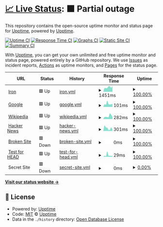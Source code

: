 # [📈 Live Status](https://demo.upptime.js.org): <!--live status--> **🟧 Partial outage**

This repository contains the open-source uptime monitor and status page for [Upptime](https://upptime.js.org), powered by [Upptime](https://github.com/upptime/upptime).

[![Uptime CI](https://github.com/koj-co/upptime/workflows/Uptime%20CI/badge.svg)](https://github.com/koj-co/upptime/actions?query=workflow%3A%22Uptime+CI%22)
[![Response Time CI](https://github.com/koj-co/upptime/workflows/Response%20Time%20CI/badge.svg)](https://github.com/koj-co/upptime/actions?query=workflow%3A%22Response+Time+CI%22)
[![Graphs CI](https://github.com/koj-co/upptime/workflows/Graphs%20CI/badge.svg)](https://github.com/koj-co/upptime/actions?query=workflow%3A%22Graphs+CI%22)
[![Static Site CI](https://github.com/koj-co/upptime/workflows/Static%20Site%20CI/badge.svg)](https://github.com/koj-co/upptime/actions?query=workflow%3A%22Static+Site+CI%22)
[![Summary CI](https://github.com/koj-co/upptime/workflows/Summary%20CI/badge.svg)](https://github.com/koj-co/upptime/actions?query=workflow%3A%22Summary+CI%22)

With [Upptime](https://upptime.js.org), you can get your own unlimited and free uptime monitor and status page, powered entirely by a GitHub repository. We use [Issues](https://github.com/upptime/upptime/issues) as incident reports, [Actions](https://github.com/acolintech/iron-upptime/actions) as uptime monitors, and [Pages](https://demo.upptime.js.org) for the status page.

<!--start: status pages-->
<!-- This summary is generated by Upptime (https://github.com/upptime/upptime) -->
<!-- Do not edit this manually, your changes will be overwritten -->
<!-- prettier-ignore -->
| URL | Status | History | Response Time | Uptime |
| --- | ------ | ------- | ------------- | ------ |
| <img alt="" src="https://icons.duckduckgo.com/ip3/rcontrol.com.mx.ico" height="13"> [Iron](https://rcontrol.com.mx) | 🟩 Up | [iron.yml](https://github.com/acolintech/iron-upptime/commits/HEAD/history/iron.yml) | <details><summary><img alt="Response time graph" src="./graphs/iron/response-time-week.png" height="20"> 1451ms</summary><br><a href="https://acolintech.github.io/iron-upptime/history/iron"><img alt="Response time 1310" src="https://img.shields.io/endpoint?url=https%3A%2F%2Fraw.githubusercontent.com%2Facolintech%2Firon-upptime%2FHEAD%2Fapi%2Firon%2Fresponse-time.json"></a><br><a href="https://acolintech.github.io/iron-upptime/history/iron"><img alt="24-hour response time 1844" src="https://img.shields.io/endpoint?url=https%3A%2F%2Fraw.githubusercontent.com%2Facolintech%2Firon-upptime%2FHEAD%2Fapi%2Firon%2Fresponse-time-day.json"></a><br><a href="https://acolintech.github.io/iron-upptime/history/iron"><img alt="7-day response time 1451" src="https://img.shields.io/endpoint?url=https%3A%2F%2Fraw.githubusercontent.com%2Facolintech%2Firon-upptime%2FHEAD%2Fapi%2Firon%2Fresponse-time-week.json"></a><br><a href="https://acolintech.github.io/iron-upptime/history/iron"><img alt="30-day response time 1400" src="https://img.shields.io/endpoint?url=https%3A%2F%2Fraw.githubusercontent.com%2Facolintech%2Firon-upptime%2FHEAD%2Fapi%2Firon%2Fresponse-time-month.json"></a><br><a href="https://acolintech.github.io/iron-upptime/history/iron"><img alt="1-year response time 1277" src="https://img.shields.io/endpoint?url=https%3A%2F%2Fraw.githubusercontent.com%2Facolintech%2Firon-upptime%2FHEAD%2Fapi%2Firon%2Fresponse-time-year.json"></a></details> | <details><summary><a href="https://acolintech.github.io/iron-upptime/history/iron">100.00%</a></summary><a href="https://acolintech.github.io/iron-upptime/history/iron"><img alt="All-time uptime 99.92%" src="https://img.shields.io/endpoint?url=https%3A%2F%2Fraw.githubusercontent.com%2Facolintech%2Firon-upptime%2FHEAD%2Fapi%2Firon%2Fuptime.json"></a><br><a href="https://acolintech.github.io/iron-upptime/history/iron"><img alt="24-hour uptime 100.00%" src="https://img.shields.io/endpoint?url=https%3A%2F%2Fraw.githubusercontent.com%2Facolintech%2Firon-upptime%2FHEAD%2Fapi%2Firon%2Fuptime-day.json"></a><br><a href="https://acolintech.github.io/iron-upptime/history/iron"><img alt="7-day uptime 100.00%" src="https://img.shields.io/endpoint?url=https%3A%2F%2Fraw.githubusercontent.com%2Facolintech%2Firon-upptime%2FHEAD%2Fapi%2Firon%2Fuptime-week.json"></a><br><a href="https://acolintech.github.io/iron-upptime/history/iron"><img alt="30-day uptime 100.00%" src="https://img.shields.io/endpoint?url=https%3A%2F%2Fraw.githubusercontent.com%2Facolintech%2Firon-upptime%2FHEAD%2Fapi%2Firon%2Fuptime-month.json"></a><br><a href="https://acolintech.github.io/iron-upptime/history/iron"><img alt="1-year uptime 99.99%" src="https://img.shields.io/endpoint?url=https%3A%2F%2Fraw.githubusercontent.com%2Facolintech%2Firon-upptime%2FHEAD%2Fapi%2Firon%2Fuptime-year.json"></a></details>
| <img alt="" src="https://icons.duckduckgo.com/ip3/www.google.com.ico" height="13"> [Google](https://www.google.com) | 🟩 Up | [google.yml](https://github.com/acolintech/iron-upptime/commits/HEAD/history/google.yml) | <details><summary><img alt="Response time graph" src="./graphs/google/response-time-week.png" height="20"> 101ms</summary><br><a href="https://acolintech.github.io/iron-upptime/history/google"><img alt="Response time 104" src="https://img.shields.io/endpoint?url=https%3A%2F%2Fraw.githubusercontent.com%2Facolintech%2Firon-upptime%2FHEAD%2Fapi%2Fgoogle%2Fresponse-time.json"></a><br><a href="https://acolintech.github.io/iron-upptime/history/google"><img alt="24-hour response time 99" src="https://img.shields.io/endpoint?url=https%3A%2F%2Fraw.githubusercontent.com%2Facolintech%2Firon-upptime%2FHEAD%2Fapi%2Fgoogle%2Fresponse-time-day.json"></a><br><a href="https://acolintech.github.io/iron-upptime/history/google"><img alt="7-day response time 101" src="https://img.shields.io/endpoint?url=https%3A%2F%2Fraw.githubusercontent.com%2Facolintech%2Firon-upptime%2FHEAD%2Fapi%2Fgoogle%2Fresponse-time-week.json"></a><br><a href="https://acolintech.github.io/iron-upptime/history/google"><img alt="30-day response time 109" src="https://img.shields.io/endpoint?url=https%3A%2F%2Fraw.githubusercontent.com%2Facolintech%2Firon-upptime%2FHEAD%2Fapi%2Fgoogle%2Fresponse-time-month.json"></a><br><a href="https://acolintech.github.io/iron-upptime/history/google"><img alt="1-year response time 106" src="https://img.shields.io/endpoint?url=https%3A%2F%2Fraw.githubusercontent.com%2Facolintech%2Firon-upptime%2FHEAD%2Fapi%2Fgoogle%2Fresponse-time-year.json"></a></details> | <details><summary><a href="https://acolintech.github.io/iron-upptime/history/google">100.00%</a></summary><a href="https://acolintech.github.io/iron-upptime/history/google"><img alt="All-time uptime 100.00%" src="https://img.shields.io/endpoint?url=https%3A%2F%2Fraw.githubusercontent.com%2Facolintech%2Firon-upptime%2FHEAD%2Fapi%2Fgoogle%2Fuptime.json"></a><br><a href="https://acolintech.github.io/iron-upptime/history/google"><img alt="24-hour uptime 100.00%" src="https://img.shields.io/endpoint?url=https%3A%2F%2Fraw.githubusercontent.com%2Facolintech%2Firon-upptime%2FHEAD%2Fapi%2Fgoogle%2Fuptime-day.json"></a><br><a href="https://acolintech.github.io/iron-upptime/history/google"><img alt="7-day uptime 100.00%" src="https://img.shields.io/endpoint?url=https%3A%2F%2Fraw.githubusercontent.com%2Facolintech%2Firon-upptime%2FHEAD%2Fapi%2Fgoogle%2Fuptime-week.json"></a><br><a href="https://acolintech.github.io/iron-upptime/history/google"><img alt="30-day uptime 100.00%" src="https://img.shields.io/endpoint?url=https%3A%2F%2Fraw.githubusercontent.com%2Facolintech%2Firon-upptime%2FHEAD%2Fapi%2Fgoogle%2Fuptime-month.json"></a><br><a href="https://acolintech.github.io/iron-upptime/history/google"><img alt="1-year uptime 99.99%" src="https://img.shields.io/endpoint?url=https%3A%2F%2Fraw.githubusercontent.com%2Facolintech%2Firon-upptime%2FHEAD%2Fapi%2Fgoogle%2Fuptime-year.json"></a></details>
| <img alt="" src="https://icons.duckduckgo.com/ip3/en.wikipedia.org.ico" height="13"> [Wikipedia](https://en.wikipedia.org) | 🟩 Up | [wikipedia.yml](https://github.com/acolintech/iron-upptime/commits/HEAD/history/wikipedia.yml) | <details><summary><img alt="Response time graph" src="./graphs/wikipedia/response-time-week.png" height="20"> 282ms</summary><br><a href="https://acolintech.github.io/iron-upptime/history/wikipedia"><img alt="Response time 209" src="https://img.shields.io/endpoint?url=https%3A%2F%2Fraw.githubusercontent.com%2Facolintech%2Firon-upptime%2FHEAD%2Fapi%2Fwikipedia%2Fresponse-time.json"></a><br><a href="https://acolintech.github.io/iron-upptime/history/wikipedia"><img alt="24-hour response time 222" src="https://img.shields.io/endpoint?url=https%3A%2F%2Fraw.githubusercontent.com%2Facolintech%2Firon-upptime%2FHEAD%2Fapi%2Fwikipedia%2Fresponse-time-day.json"></a><br><a href="https://acolintech.github.io/iron-upptime/history/wikipedia"><img alt="7-day response time 282" src="https://img.shields.io/endpoint?url=https%3A%2F%2Fraw.githubusercontent.com%2Facolintech%2Firon-upptime%2FHEAD%2Fapi%2Fwikipedia%2Fresponse-time-week.json"></a><br><a href="https://acolintech.github.io/iron-upptime/history/wikipedia"><img alt="30-day response time 240" src="https://img.shields.io/endpoint?url=https%3A%2F%2Fraw.githubusercontent.com%2Facolintech%2Firon-upptime%2FHEAD%2Fapi%2Fwikipedia%2Fresponse-time-month.json"></a><br><a href="https://acolintech.github.io/iron-upptime/history/wikipedia"><img alt="1-year response time 210" src="https://img.shields.io/endpoint?url=https%3A%2F%2Fraw.githubusercontent.com%2Facolintech%2Firon-upptime%2FHEAD%2Fapi%2Fwikipedia%2Fresponse-time-year.json"></a></details> | <details><summary><a href="https://acolintech.github.io/iron-upptime/history/wikipedia">100.00%</a></summary><a href="https://acolintech.github.io/iron-upptime/history/wikipedia"><img alt="All-time uptime 100.00%" src="https://img.shields.io/endpoint?url=https%3A%2F%2Fraw.githubusercontent.com%2Facolintech%2Firon-upptime%2FHEAD%2Fapi%2Fwikipedia%2Fuptime.json"></a><br><a href="https://acolintech.github.io/iron-upptime/history/wikipedia"><img alt="24-hour uptime 100.00%" src="https://img.shields.io/endpoint?url=https%3A%2F%2Fraw.githubusercontent.com%2Facolintech%2Firon-upptime%2FHEAD%2Fapi%2Fwikipedia%2Fuptime-day.json"></a><br><a href="https://acolintech.github.io/iron-upptime/history/wikipedia"><img alt="7-day uptime 100.00%" src="https://img.shields.io/endpoint?url=https%3A%2F%2Fraw.githubusercontent.com%2Facolintech%2Firon-upptime%2FHEAD%2Fapi%2Fwikipedia%2Fuptime-week.json"></a><br><a href="https://acolintech.github.io/iron-upptime/history/wikipedia"><img alt="30-day uptime 100.00%" src="https://img.shields.io/endpoint?url=https%3A%2F%2Fraw.githubusercontent.com%2Facolintech%2Firon-upptime%2FHEAD%2Fapi%2Fwikipedia%2Fuptime-month.json"></a><br><a href="https://acolintech.github.io/iron-upptime/history/wikipedia"><img alt="1-year uptime 100.00%" src="https://img.shields.io/endpoint?url=https%3A%2F%2Fraw.githubusercontent.com%2Facolintech%2Firon-upptime%2FHEAD%2Fapi%2Fwikipedia%2Fuptime-year.json"></a></details>
| <img alt="" src="https://icons.duckduckgo.com/ip3/news.ycombinator.com.ico" height="13"> [Hacker News](https://news.ycombinator.com) | 🟩 Up | [hacker-news.yml](https://github.com/acolintech/iron-upptime/commits/HEAD/history/hacker-news.yml) | <details><summary><img alt="Response time graph" src="./graphs/hacker-news/response-time-week.png" height="20"> 301ms</summary><br><a href="https://acolintech.github.io/iron-upptime/history/hacker-news"><img alt="Response time 306" src="https://img.shields.io/endpoint?url=https%3A%2F%2Fraw.githubusercontent.com%2Facolintech%2Firon-upptime%2FHEAD%2Fapi%2Fhacker-news%2Fresponse-time.json"></a><br><a href="https://acolintech.github.io/iron-upptime/history/hacker-news"><img alt="24-hour response time 126" src="https://img.shields.io/endpoint?url=https%3A%2F%2Fraw.githubusercontent.com%2Facolintech%2Firon-upptime%2FHEAD%2Fapi%2Fhacker-news%2Fresponse-time-day.json"></a><br><a href="https://acolintech.github.io/iron-upptime/history/hacker-news"><img alt="7-day response time 301" src="https://img.shields.io/endpoint?url=https%3A%2F%2Fraw.githubusercontent.com%2Facolintech%2Firon-upptime%2FHEAD%2Fapi%2Fhacker-news%2Fresponse-time-week.json"></a><br><a href="https://acolintech.github.io/iron-upptime/history/hacker-news"><img alt="30-day response time 294" src="https://img.shields.io/endpoint?url=https%3A%2F%2Fraw.githubusercontent.com%2Facolintech%2Firon-upptime%2FHEAD%2Fapi%2Fhacker-news%2Fresponse-time-month.json"></a><br><a href="https://acolintech.github.io/iron-upptime/history/hacker-news"><img alt="1-year response time 306" src="https://img.shields.io/endpoint?url=https%3A%2F%2Fraw.githubusercontent.com%2Facolintech%2Firon-upptime%2FHEAD%2Fapi%2Fhacker-news%2Fresponse-time-year.json"></a></details> | <details><summary><a href="https://acolintech.github.io/iron-upptime/history/hacker-news">100.00%</a></summary><a href="https://acolintech.github.io/iron-upptime/history/hacker-news"><img alt="All-time uptime 99.93%" src="https://img.shields.io/endpoint?url=https%3A%2F%2Fraw.githubusercontent.com%2Facolintech%2Firon-upptime%2FHEAD%2Fapi%2Fhacker-news%2Fuptime.json"></a><br><a href="https://acolintech.github.io/iron-upptime/history/hacker-news"><img alt="24-hour uptime 100.00%" src="https://img.shields.io/endpoint?url=https%3A%2F%2Fraw.githubusercontent.com%2Facolintech%2Firon-upptime%2FHEAD%2Fapi%2Fhacker-news%2Fuptime-day.json"></a><br><a href="https://acolintech.github.io/iron-upptime/history/hacker-news"><img alt="7-day uptime 100.00%" src="https://img.shields.io/endpoint?url=https%3A%2F%2Fraw.githubusercontent.com%2Facolintech%2Firon-upptime%2FHEAD%2Fapi%2Fhacker-news%2Fuptime-week.json"></a><br><a href="https://acolintech.github.io/iron-upptime/history/hacker-news"><img alt="30-day uptime 100.00%" src="https://img.shields.io/endpoint?url=https%3A%2F%2Fraw.githubusercontent.com%2Facolintech%2Firon-upptime%2FHEAD%2Fapi%2Fhacker-news%2Fuptime-month.json"></a><br><a href="https://acolintech.github.io/iron-upptime/history/hacker-news"><img alt="1-year uptime 99.91%" src="https://img.shields.io/endpoint?url=https%3A%2F%2Fraw.githubusercontent.com%2Facolintech%2Firon-upptime%2FHEAD%2Fapi%2Fhacker-news%2Fuptime-year.json"></a></details>
| <img alt="" src="https://icons.duckduckgo.com/ip3/thissitedoesnotexist.com.ico" height="13"> [Broken Site](https://thissitedoesnotexist.com) | 🟥 Down | [broken-site.yml](https://github.com/acolintech/iron-upptime/commits/HEAD/history/broken-site.yml) | <details><summary><img alt="Response time graph" src="./graphs/broken-site/response-time-week.png" height="20"> 0ms</summary><br><a href="https://acolintech.github.io/iron-upptime/history/broken-site"><img alt="Response time 0" src="https://img.shields.io/endpoint?url=https%3A%2F%2Fraw.githubusercontent.com%2Facolintech%2Firon-upptime%2FHEAD%2Fapi%2Fbroken-site%2Fresponse-time.json"></a><br><a href="https://acolintech.github.io/iron-upptime/history/broken-site"><img alt="24-hour response time 0" src="https://img.shields.io/endpoint?url=https%3A%2F%2Fraw.githubusercontent.com%2Facolintech%2Firon-upptime%2FHEAD%2Fapi%2Fbroken-site%2Fresponse-time-day.json"></a><br><a href="https://acolintech.github.io/iron-upptime/history/broken-site"><img alt="7-day response time 0" src="https://img.shields.io/endpoint?url=https%3A%2F%2Fraw.githubusercontent.com%2Facolintech%2Firon-upptime%2FHEAD%2Fapi%2Fbroken-site%2Fresponse-time-week.json"></a><br><a href="https://acolintech.github.io/iron-upptime/history/broken-site"><img alt="30-day response time 0" src="https://img.shields.io/endpoint?url=https%3A%2F%2Fraw.githubusercontent.com%2Facolintech%2Firon-upptime%2FHEAD%2Fapi%2Fbroken-site%2Fresponse-time-month.json"></a><br><a href="https://acolintech.github.io/iron-upptime/history/broken-site"><img alt="1-year response time 0" src="https://img.shields.io/endpoint?url=https%3A%2F%2Fraw.githubusercontent.com%2Facolintech%2Firon-upptime%2FHEAD%2Fapi%2Fbroken-site%2Fresponse-time-year.json"></a></details> | <details><summary><a href="https://acolintech.github.io/iron-upptime/history/broken-site">100.00%</a></summary><a href="https://acolintech.github.io/iron-upptime/history/broken-site"><img alt="All-time uptime 100.00%" src="https://img.shields.io/endpoint?url=https%3A%2F%2Fraw.githubusercontent.com%2Facolintech%2Firon-upptime%2FHEAD%2Fapi%2Fbroken-site%2Fuptime.json"></a><br><a href="https://acolintech.github.io/iron-upptime/history/broken-site"><img alt="24-hour uptime 100.00%" src="https://img.shields.io/endpoint?url=https%3A%2F%2Fraw.githubusercontent.com%2Facolintech%2Firon-upptime%2FHEAD%2Fapi%2Fbroken-site%2Fuptime-day.json"></a><br><a href="https://acolintech.github.io/iron-upptime/history/broken-site"><img alt="7-day uptime 100.00%" src="https://img.shields.io/endpoint?url=https%3A%2F%2Fraw.githubusercontent.com%2Facolintech%2Firon-upptime%2FHEAD%2Fapi%2Fbroken-site%2Fuptime-week.json"></a><br><a href="https://acolintech.github.io/iron-upptime/history/broken-site"><img alt="30-day uptime 100.00%" src="https://img.shields.io/endpoint?url=https%3A%2F%2Fraw.githubusercontent.com%2Facolintech%2Firon-upptime%2FHEAD%2Fapi%2Fbroken-site%2Fuptime-month.json"></a><br><a href="https://acolintech.github.io/iron-upptime/history/broken-site"><img alt="1-year uptime 100.00%" src="https://img.shields.io/endpoint?url=https%3A%2F%2Fraw.githubusercontent.com%2Facolintech%2Firon-upptime%2FHEAD%2Fapi%2Fbroken-site%2Fuptime-year.json"></a></details>
| <img alt="" src="https://icons.duckduckgo.com/ip3/www.google.com.ico" height="13"> [Test for HEAD](https://www.google.com) | 🟩 Up | [test-for-head.yml](https://github.com/acolintech/iron-upptime/commits/HEAD/history/test-for-head.yml) | <details><summary><img alt="Response time graph" src="./graphs/test-for-head/response-time-week.png" height="20"> 29ms</summary><br><a href="https://acolintech.github.io/iron-upptime/history/test-for-head"><img alt="Response time 29" src="https://img.shields.io/endpoint?url=https%3A%2F%2Fraw.githubusercontent.com%2Facolintech%2Firon-upptime%2FHEAD%2Fapi%2Ftest-for-head%2Fresponse-time.json"></a><br><a href="https://acolintech.github.io/iron-upptime/history/test-for-head"><img alt="24-hour response time 21" src="https://img.shields.io/endpoint?url=https%3A%2F%2Fraw.githubusercontent.com%2Facolintech%2Firon-upptime%2FHEAD%2Fapi%2Ftest-for-head%2Fresponse-time-day.json"></a><br><a href="https://acolintech.github.io/iron-upptime/history/test-for-head"><img alt="7-day response time 29" src="https://img.shields.io/endpoint?url=https%3A%2F%2Fraw.githubusercontent.com%2Facolintech%2Firon-upptime%2FHEAD%2Fapi%2Ftest-for-head%2Fresponse-time-week.json"></a><br><a href="https://acolintech.github.io/iron-upptime/history/test-for-head"><img alt="30-day response time 33" src="https://img.shields.io/endpoint?url=https%3A%2F%2Fraw.githubusercontent.com%2Facolintech%2Firon-upptime%2FHEAD%2Fapi%2Ftest-for-head%2Fresponse-time-month.json"></a><br><a href="https://acolintech.github.io/iron-upptime/history/test-for-head"><img alt="1-year response time 31" src="https://img.shields.io/endpoint?url=https%3A%2F%2Fraw.githubusercontent.com%2Facolintech%2Firon-upptime%2FHEAD%2Fapi%2Ftest-for-head%2Fresponse-time-year.json"></a></details> | <details><summary><a href="https://acolintech.github.io/iron-upptime/history/test-for-head">100.00%</a></summary><a href="https://acolintech.github.io/iron-upptime/history/test-for-head"><img alt="All-time uptime 100.00%" src="https://img.shields.io/endpoint?url=https%3A%2F%2Fraw.githubusercontent.com%2Facolintech%2Firon-upptime%2FHEAD%2Fapi%2Ftest-for-head%2Fuptime.json"></a><br><a href="https://acolintech.github.io/iron-upptime/history/test-for-head"><img alt="24-hour uptime 100.00%" src="https://img.shields.io/endpoint?url=https%3A%2F%2Fraw.githubusercontent.com%2Facolintech%2Firon-upptime%2FHEAD%2Fapi%2Ftest-for-head%2Fuptime-day.json"></a><br><a href="https://acolintech.github.io/iron-upptime/history/test-for-head"><img alt="7-day uptime 100.00%" src="https://img.shields.io/endpoint?url=https%3A%2F%2Fraw.githubusercontent.com%2Facolintech%2Firon-upptime%2FHEAD%2Fapi%2Ftest-for-head%2Fuptime-week.json"></a><br><a href="https://acolintech.github.io/iron-upptime/history/test-for-head"><img alt="30-day uptime 100.00%" src="https://img.shields.io/endpoint?url=https%3A%2F%2Fraw.githubusercontent.com%2Facolintech%2Firon-upptime%2FHEAD%2Fapi%2Ftest-for-head%2Fuptime-month.json"></a><br><a href="https://acolintech.github.io/iron-upptime/history/test-for-head"><img alt="1-year uptime 99.99%" src="https://img.shields.io/endpoint?url=https%3A%2F%2Fraw.githubusercontent.com%2Facolintech%2Firon-upptime%2FHEAD%2Fapi%2Ftest-for-head%2Fuptime-year.json"></a></details>
| <img alt="" src="https://icons.duckduckgo.com/ip3/null.ico" height="13"> Secret Site | 🟥 Down | [secret-site.yml](https://github.com/acolintech/iron-upptime/commits/HEAD/history/secret-site.yml) | <details><summary><img alt="Response time graph" src="./graphs/secret-site/response-time-week.png" height="20"> 0ms</summary><br><a href="https://acolintech.github.io/iron-upptime/history/secret-site"><img alt="Response time 0" src="https://img.shields.io/endpoint?url=https%3A%2F%2Fraw.githubusercontent.com%2Facolintech%2Firon-upptime%2FHEAD%2Fapi%2Fsecret-site%2Fresponse-time.json"></a><br><a href="https://acolintech.github.io/iron-upptime/history/secret-site"><img alt="24-hour response time 0" src="https://img.shields.io/endpoint?url=https%3A%2F%2Fraw.githubusercontent.com%2Facolintech%2Firon-upptime%2FHEAD%2Fapi%2Fsecret-site%2Fresponse-time-day.json"></a><br><a href="https://acolintech.github.io/iron-upptime/history/secret-site"><img alt="7-day response time 0" src="https://img.shields.io/endpoint?url=https%3A%2F%2Fraw.githubusercontent.com%2Facolintech%2Firon-upptime%2FHEAD%2Fapi%2Fsecret-site%2Fresponse-time-week.json"></a><br><a href="https://acolintech.github.io/iron-upptime/history/secret-site"><img alt="30-day response time 0" src="https://img.shields.io/endpoint?url=https%3A%2F%2Fraw.githubusercontent.com%2Facolintech%2Firon-upptime%2FHEAD%2Fapi%2Fsecret-site%2Fresponse-time-month.json"></a><br><a href="https://acolintech.github.io/iron-upptime/history/secret-site"><img alt="1-year response time 0" src="https://img.shields.io/endpoint?url=https%3A%2F%2Fraw.githubusercontent.com%2Facolintech%2Firon-upptime%2FHEAD%2Fapi%2Fsecret-site%2Fresponse-time-year.json"></a></details> | <details><summary><a href="https://acolintech.github.io/iron-upptime/history/secret-site">0.00%</a></summary><a href="https://acolintech.github.io/iron-upptime/history/secret-site"><img alt="All-time uptime 10.12%" src="https://img.shields.io/endpoint?url=https%3A%2F%2Fraw.githubusercontent.com%2Facolintech%2Firon-upptime%2FHEAD%2Fapi%2Fsecret-site%2Fuptime.json"></a><br><a href="https://acolintech.github.io/iron-upptime/history/secret-site"><img alt="24-hour uptime 0.00%" src="https://img.shields.io/endpoint?url=https%3A%2F%2Fraw.githubusercontent.com%2Facolintech%2Firon-upptime%2FHEAD%2Fapi%2Fsecret-site%2Fuptime-day.json"></a><br><a href="https://acolintech.github.io/iron-upptime/history/secret-site"><img alt="7-day uptime 0.00%" src="https://img.shields.io/endpoint?url=https%3A%2F%2Fraw.githubusercontent.com%2Facolintech%2Firon-upptime%2FHEAD%2Fapi%2Fsecret-site%2Fuptime-week.json"></a><br><a href="https://acolintech.github.io/iron-upptime/history/secret-site"><img alt="30-day uptime 0.00%" src="https://img.shields.io/endpoint?url=https%3A%2F%2Fraw.githubusercontent.com%2Facolintech%2Firon-upptime%2FHEAD%2Fapi%2Fsecret-site%2Fuptime-month.json"></a><br><a href="https://acolintech.github.io/iron-upptime/history/secret-site"><img alt="1-year uptime 0.00%" src="https://img.shields.io/endpoint?url=https%3A%2F%2Fraw.githubusercontent.com%2Facolintech%2Firon-upptime%2FHEAD%2Fapi%2Fsecret-site%2Fuptime-year.json"></a></details>

<!--end: status pages-->

[**Visit our status website →**](https://demo.upptime.js.org)

## 📄 License

- Powered by: [Upptime](https://github.com/upptime/upptime)
- Code: [MIT](./LICENSE) © [Upptime](https://upptime.js.org)
- Data in the `./history` directory: [Open Database License](https://opendatacommons.org/licenses/odbl/1-0/)

